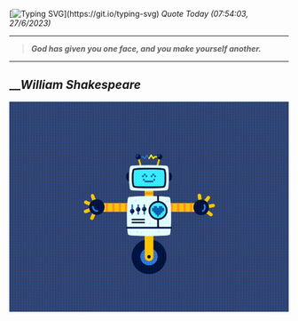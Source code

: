 [![Typing SVG](https://readme-typing-svg.herokuapp.com?font=Press+Start+2P&color=C2F784&size=35&width=900&height=100&lines=Hello+World%2C+I'm+Hung+!)](https://git.io/typing-svg) 
_Quote Today (07:54:03, 27/6/2023)_
___
>**_God has given you one face, and you make yourself another._**
___

## __**_William Shakespeare_**

![RobotDance](src/assets/images/robot-dancing-dribble.gif?style=center)
